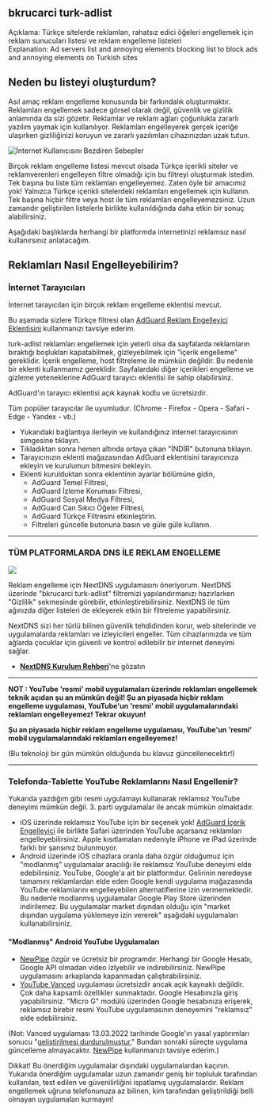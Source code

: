 ## bkrucarci turk-adlist
Açıklama:       Türkçe sitelerde reklamları, rahatsız edici öğeleri engellemek için reklam sunucuları listesi ve reklam engelleme listeleri  
Explanation:    Ad servers list and annoying elements blocking list to block ads and annoying elements on Turkish sites

## Neden bu listeyi oluşturdum?

Asıl amaç reklam engelleme konusunda bir farkındalık oluşturmaktır. Reklamları engellemek sadece görsel olarak değil, güvenlik ve gizlilik anlamında da sizi gözetir.
Reklamlar ve reklam ağları çoğunlukla zararlı yazılım yaymak için kullanılıyor. Reklamları engelleyerek gerçek içeriğe ulaşırken gizliliğinizi koruyun ve zararlı yazılımları cihazınızdan uzak tutun.

![İnternet Kullanıcısını Bezdiren Sebepler](https://user-images.githubusercontent.com/15933805/146762673-930e2959-ece2-4788-9c89-a3b29dd5fbf5.jpg)

Birçok reklam engelleme listesi mevcut olsada Türkçe içerikli siteler ve reklamverenleri engelleyen filtre olmadığı için bu filtreyi oluşturmak istedim. Tek başına bu liste tüm reklamları engelleyemez. Zaten öyle bir amacımız yok! Yalnızca Türkçe içerikli sitelerdeki reklamları engellemek için kullanın. Tek başına hiçbir filtre veya host ile tüm reklamları engelleyemezsiniz. Uzun zamandır geliştirilen listelerle birlikte kullanıldığında daha etkin bir sonuç alabilirsiniz.

Aşağıdaki başlıklarda herhangi bir platformda internetinizi reklamsız nasıl kullanırsınız anlatacağım.

## Reklamları Nasıl Engelleyebilirim?

### İnternet Tarayıcıları

İnternet tarayıcıları için birçok reklam engelleme eklentisi mevcut.

Bu aşamada sizlere Türkçe filtresi olan [AdGuard Reklam Engelleyici Eklentisini](https://adguard.com/tr/adguard-browser-extension/overview.html) kullanmanızı tavsiye ederim.

turk-adlist reklamları engellemek için yeterli olsa da sayfalarda reklamların bıraktığı boşlukları kapatabilmek, gizleyebilmek için "içerik engelleme" gereklidir. İçerik engelleme, host filtreleme ile mümkün değildir. Bu nedenle bir eklenti kullanmamız gereklidir. Sayfalardaki diğer içerikleri engelleme ve gizleme yeteneklerine AdGuard tarayıcı eklentisi ile sahip olabilirsinz.

AdGuard'ın tarayıcı eklentisi açık kaynak kodlu ve ücretsizdir.

Tüm popüler tarayıcılar ile uyumludur. (Chrome - Firefox - Opera - Safari - Edge - Yandex - vb.)

- Yukarıdaki bağlantıya ilerleyin ve kullandığınız internet tarayıcısının simgesine tıklayın.
- Tıkladıktan sonra hemen altında ortaya çıkan "İNDİR" butonuna tıklayın.
- Tarayıcınızın eklenti mağazasından AdGuard eklentisini tarayıcınıza ekleyin ve kurulumun bitmesini bekleyin.
- Eklenti kurulduktan sonra eklentinin ayarlar bölümüne gidin,
  + AdGuard Temel Filtresi,
  + AdGuard İzleme Koruması Filtresi,
  + AdGuard Sosyal Medya Filtresi,
  + AdGuard Can Sıkıcı Öğeler Filtresi,
  + AdGuard Türkçe Filtresini etkinleştirin.
  + Filtreleri güncelle butonuna basın ve güle güle kullanın.

---
### TÜM PLATFORMLARDA DNS İLE REKLAM ENGELLEME

![](https://i.hizliresim.com/1ysnl6x.png)

Reklam engelleme için NextDNS uygulamasını öneriyorum. NextDNS üzerinde "bkrucarci turk-adlist" filtremizi yapılandırmanızı hazırlarken "Gizlilik" sekmesinde görebilir, etkinleştirebilirsiniz. NextDNS ile tüm ağınızda diğer listeleri de ekleyerek etkin bir filtreleme yapabilirsiniz.

NextDNS sizi her türlü bilinen güvenlik tehdidinden korur, web sitelerinde ve uygulamalarda reklamları ve izleyicileri engeller. Tüm cihazlarınızda ve tüm ağlarda çocuklar için güvenli ve kontrol edilebilir bir internet deneyimi sağlar.

- [**NextDNS Kurulum Rehberi**](https://github.com/bkrucarci/turk-adlist/blob/master/NextDNS_Rehberi.md#nextdns-nedir-ne-i%C5%9Fe-yarar-neden-kullanmal%C4%B1y%C4%B1m)'ne gözatın

---

**NOT : YouTube 'resmi' mobil uygulamaları üzerinde reklamları engellemek teknik açıdan şu an mümkün değil! Şu an piyasada hiçbir reklam engelleme uygulaması, YouTube'un 'resmi' mobil uygulamalarındaki reklamları engelleyemez! Tekrar okuyun!**

**Şu an piyasada hiçbir reklam engelleme uygulaması, YouTube'un 'resmi' mobil uygulamalarındaki reklamları engelleyemez!**

(Bu teknoloji bir gün mümkün olduğunda bu klavuz güncellenecektir!)

---
### Telefonda-Tablette YouTube Reklamlarını Nasıl Engellenir?

Yukarıda yazdığım gibi resmi uygulamayı kullanarak reklamsız YouTube deneyimi mümkün değil. 3. parti uygulamalar ile ancak mümkün olmaktadır.

+ iOS üzerinde reklamsız YouTube için bir seçenek yok! [AdGuard İçerik Engelleyici](https://adguard.com/tr/adguard-ios/overview.html) ile birlikte Safari üzerinden YouTube açarsanız reklamları engelleyebilirsiniz. Apple kısıtlamaları nedeniyle iPhone ve iPad üzerinde farklı bir şansınız bulunmuyor.
+ Android üzerinde iOS cihazlara oranla daha özgür olduğumuz için "modlanmış" uygulamalar aracılığı ile reklamsız YouTube deneyimi elde edebilirsiniz.
YouTube, Google'a ait bir platformdur. Gelirinin neredeyse tamamını reklamlardan elde eden Google kendi uygulama mağazasında YouTube reklamlarını engelleyebilen alternatiflerine izin vermemektedir.
Bu nedenle modlanmış uygulamalar Google Play Store üzerinden indirilemez.
Bu uygulamalar market dışından olduğu için "market dışından uygulama yüklemeye izin vererek" aşağıdaki uygulamaları kullanabilirsiniz.

#### "Modlanmış" Android YouTube Uygulamaları

+ [NewPipe](https://github.com/TeamNewPipe/NewPipe/#readme) özgür ve ücretsiz bir programdır. Herhangi bir Google Hesabı, Google API olmadan video izlyebilir ve indirebilirsiniz. NewPipe uygulamasını arkaplanda kapanmadan çalıştırabilirsiniz.
+ [YouTube Vanced](https://vancedapp.com/) uygulaması ücretsizdir ancak açık kaynaklı değildir. Çok daha kapsamlı özellikler sunmaktadır. Google Hesabınızla giriş yapabilirsiniz. "Micro G" modülü üzerinden Google hesabınıza erişerek, reklamsız birebir resmi YouTube uygulamasının deneyemini "reklamsız" elde edebilirsiniz.

(Not: Vanced uygulaması 13.03.2022 tarihinde Google'ın yasal yaptırımları sonucu "[geliştirilmesi durdurulmuştur.](https://twitter.com/YTVanced/status/1503052250268286980)" Bundan sonraki süreçte uygulama güncelleme almayacaktır. [NewPipe](https://github.com/TeamNewPipe/NewPipe/#readme) kullanmanızı tavsiye ederim.)

Dikkat! Bu önerdiğim uygulamalar dışındaki uygulamalardan kaçının. Yukarıda önerdiğim uygulamalar uzun zamandır geniş bir topluluk tarafından kullanılan, test edilen ve güvenilirliğini ispatlamış uygulamalardır. Reklam engellemek uğruna telefonunuza az bilinen, kim tarafından geliştirildiği belli olmayan uygulamaları kurmayın!
